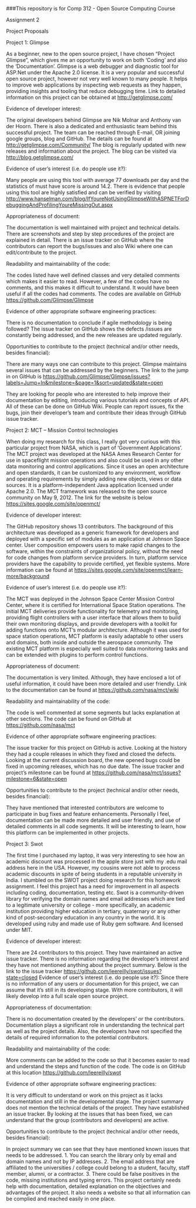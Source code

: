 ###This repository is for Comp 312 - Open Source Computing Course


Assignment 2

Project Proposals

Project 1: Glimpse

As a beginner, new to the open source project, I have chosen “Project Glimpse”, which gives me an opportunity to work on both ‘Coding’ and also the ‘Documentation’. Glimpse is a web debugger and diagnostic tool for ASP.Net under the Apache 2.0 license. It is a very popular and successful open source project, however not very well known to many people. It helps to improve web applications by inspecting web requests as they happen, providing insights and tooling that reduce debugging time. Link to detailed information on this project can be obtained at http://getglimpse.com/

Evidence of developer interest:

The original developers behind Glimpse are Nik Molnar and Anthony van der Hoorn. There is also a dedicated and enthusiastic team behind this successful project. The team can be reached through E-mail, OR joining google groups, blog and GitHub. The details can be found at http://getglimpse.com/Community/
The blog is regularly updated with new releases and information about the project. The blog can be visited via http://blog.getglimpse.com/

Evidence of user’s interest (i.e. do people use it?):

Many people are using this tool with average 77 downloads per day and the statistics of must have score is around 14.2. There is evidence that people using this tool are highly satisfied and can be verified by visiting http://www.hanselman.com/blog/IfYoureNotUsingGlimpseWithASPNETForDebuggingAndProfilingYoureMissingOut.aspx

Appropriateness of document:

The documentation is well maintained with project and technical details. There are screenshots and step by step procedures of the project are explained in detail. There is an issue tracker on GitHub where the contributors can report the bugs/issues and also Wiki where one can edit/contribute to the project.

Readability and maintainability of the code:

The codes listed have well defined classes and very detailed comments which makes it easier to read. However, a few of the codes have no comments, and this makes it difficult to understand. It would have been useful if all the codes had comments. The codes are available on GitHub https://github.com/Glimpse/Glimpse

Evidence of other appropriate software engineering practices:

There is no documentation to conclude if agile methodology is being followed? The issue tracker on GitHub shows the defects /issues are constantly being addressed, and the new releases are updated regularly.

Opportunities to contribute to the project (technical and/or other needs, besides financial):

There are many ways one can contribute to this project. Glimpse maintains several issues that can be addressed by the beginners. The link to the jump in on GitHub is https://github.com/Glimpse/Glimpse/issues?labels=Jump+In&milestone=&page=1&sort=updated&state=open

They are looking for people who are interested to help improve their documentation by editing, introducing various tutorials and concepts of API. All of these can be done on GitHub Wiki. People can report issues, fix the bugs, join their developer’s team and contribute their ideas through GitHub issue tracker.

Project 2: MCT – Mission Control technologies

When doing my research for this class, I really got very curious with this particular project from NASA, which is part of ‘Government Applications’. The MCT project was developed at the NASA Ames Research Center for use in spaceflight mission operations and also could be used in any other data monitoring and control applications. Since it uses an open architecture and open standards, it can be customized to any environment, workflow and operating requirements by simply adding new objects, views or data sources. It is a platform-independent Java application licensed under Apache 2.0. The MCT framework was released to the open source community on May 9, 2012. The link for the website is below https://sites.google.com/site/openmct/

Evidence of developer interest:

The GitHub repository shows 13 contributors. The background of this architecture was developed as a generic framework for developers and deployed with a specific set of modules as an application at Johnson Space center. User composition empowers users to make rapid changes to the software, within the constraints of organizational policy, without the need for code changes from platform service providers. In turn, platform service providers have the capability to provide certified, yet flexible systems. More information can be found at https://sites.google.com/site/openmct/learn-more/background

Evidence of user’s interest (i.e. do people use it?):

The MCT was deployed in the Johnson Space Center Mission Control Center, where it is certified for International Space Station operations. The initial MCT deliveries provide functionality for telemetry and monitoring, providing flight controllers with a user interface that allows them to build their own monitoring displays, and provide developers with a toolkit for adding functions onto MCT’s modular architecture. Although it was used for space station operations, MCT platform is easily adaptable to other users and domains, both inside and outside the aerospace community. The existing MCT platform is especially well suited to data monitoring tasks and can be extended with plugins to perform control functions.

Appropriateness of document:

The documentation is very limited. Although, they have enclosed a lot of useful information, it could have been more detailed and user friendly. Link to the documentation can be found at https://github.com/nasa/mct/wiki

Readability and maintainability of the code:

The code is well commented at some segments but lacks explanation at other sections. The code can be found on GitHub at https://github.com/nasa/mct

Evidence of other appropriate software engineering practices:

The issue tracker for this project on GitHub is active. Looking at the history they had a couple releases in which they fixed and closed the defects. Looking at the current discussion board, the new opened bugs could be fixed in upcoming releases, which has no due date. The issue tracker and project’s milestone can be found at https://github.com/nasa/mct/issues?milestone=6&state=open

Opportunities to contribute to the project (technical and/or other needs, besides financial):

They have mentioned that interested contributors are welcome to participate in bug fixes and feature enhancements. Personally I feel, documentation can be made more detailed and user friendly, and use of detailed comments in all code segments. It will be interesting to learn, how this platform can be implemented in other projects.

Project 3: Swot

The first time I purchased my laptop, it was very interesting to see how an academic discount was processed in the apple store just with my .edu mail address here in the USA. However, my cousins were not able to process academic discounts in spite of being students in a reputable university in India. I stumbled on the SWOT project doing research for this homework assignment. I feel this project has a need for improvement in all aspects including coding, documentation, testing etc. Swot is a community-driven library for verifying the domain names and email addresses which are tied to a legitimate university or college - more specifically, an academic institution providing higher education in tertiary, quaternary or any other kind of post-secondary education in any country in the world. It is developed using ruby and made use of Ruby gem software. And licensed under MIT.

Evidence of developer interest:

There are 24 contributors to this project. They have maintained an active issue tracker. There is no information regarding the developer’s interest and they have not mentioned anything about the project summary. Below is the link to the issue tracker https://github.com/leereilly/swot/issues?state=closed Evidence of user’s interest (i.e. do people use it?): Since there is no information of any users or documentation for this project, we can assume that it’s still in its developing stage. With more contributors, it will likely develop into a full scale open source project.

Appropriateness of documentation:

There is no documentation created by the developers’ or the contributors. Documentation plays a significant role in understanding the technical part as well as the project details. Also, the developers have not specified the details of required information to the potential contributors.

Readability and maintainability of the code:

More comments can be added to the code so that it becomes easier to read and understand the steps and function of the code. The code is on GitHub at this location https://github.com/leereilly/swot

Evidence of other appropriate software engineering practices:

It is very difficult to understand or work on this project as it lacks documentation and still in the developmental stage. The project summary does not mention the technical details of the project. They have established an issue tracker. By looking at the issues that has been fixed, we can understand that the group (contributors and developers) are active.

Opportunities to contribute to the project (technical and/or other needs, besides financial):

In project summary we can see that they have mentioned known issues that needs to be addressed. 1.	You can search the library only by email and domain names and not by IP addresses. 2.	The email address that are affiliated to the universities / college could belong to a student, faculty, staff member, alumni, or a contractor. 3.	There could be false positives in the code, missing institutions and typing errors.
This project certainly needs help with documentation, detailed explanation on the objectives and advantages of the project. It also needs a website so that all information can be complied and reached easily in one place.


